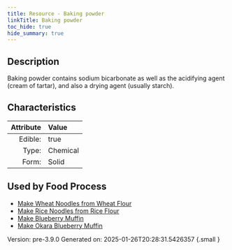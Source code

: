```yaml
---
title: Resource - Baking powder
linkTitle: Baking powder
toc_hide: true
hide_summary: true
---
```


## Description
&#10;&#9;&#9;Baking powder contains sodium bicarbonate as well as the acidifying agent (cream of tartar), and also a drying agent (usually starch). 

## Characteristics

| Attribute      | Value |
|--------:|:------|
|Edible:|true|
|Type:|Chemical|
|Form:|Solid|
 



    
## Used by Food Process

- [Make Wheat Noodles from Wheat Flour](/docs/definitions/food/make-wheat-noodles-from-wheat-flour)
- [Make Rice Noodles from Rice Flour](/docs/definitions/food/make-rice-noodles-from-rice-flour)
- [Make Blueberry Muffin](/docs/definitions/food/make-blueberry-muffin)
- [Make Okara Blueberry Muffin](/docs/definitions/food/make-okara-blueberry-muffin)


Version: pre-3.9.0 Generated on: 2025-01-26T20:28:31.5426357
{.small }
